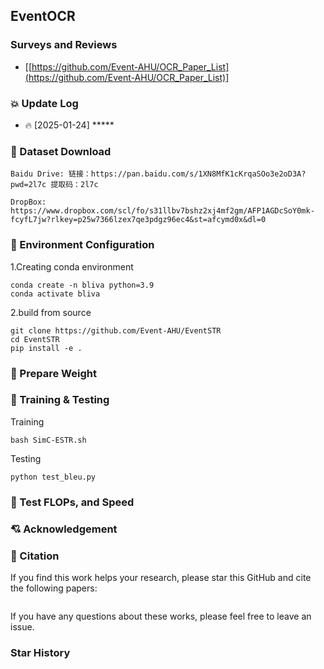 ## EventOCR



### Surveys and Reviews 

* [[https://github.com/Event-AHU/OCR_Paper_List](https://github.com/Event-AHU/OCR_Paper_List)] 


### :collision: Update Log 
* :fire: [2025-01-24] *****  


### :dvd:  Dataset Download 
```
Baidu Drive: 链接：https://pan.baidu.com/s/1XN8MfK1cKrqaSOo3e2oD3A?pwd=2l7c 提取码：2l7c

DropBox: https://www.dropbox.com/scl/fo/s31llbv7bshz2xj4mf2gm/AFP1AGDcSoY0mk-fcyfL7jw?rlkey=p25w7366lzex7qe3pdgz96ec4&st=afcymd0x&dl=0
```

### :hammer: Environment Configuration 
1.Creating conda environment
```
conda create -n bliva python=3.9
conda activate bliva
```
2.build from source
```
git clone https://github.com/Event-AHU/EventSTR
cd EventSTR
pip install -e .
```

### :hammer: Prepare Weight 


### :hammer: Training & Testing 
Training
```
bash SimC-ESTR.sh
```
Testing
```
python test_bleu.py
```

### :hammer: Test FLOPs, and Speed 


### :cupid: Acknowledgement 




### :newspaper: Citation 
If you find this work helps your research, please star this GitHub and cite the following papers: 
```bibtex

```

If you have any questions about these works, please feel free to leave an issue. 



### Star History

